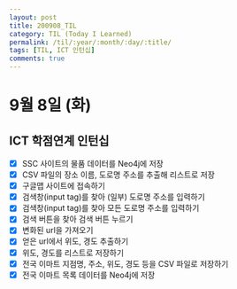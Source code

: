 ```yaml
---
layout: post
title: 200908_TIL
category: TIL (Today I Learned)
permalink: /til/:year/:month/:day/:title/
tags: [TIL, ICT 인턴십]
comments: true
---
```

# 9월 8일 (화)

## ICT 학점연계 인턴십
- [X] SSC 사이트의 물품 데이터를 Neo4j에 저장
- [X] CSV 파일의 장소 이름, 도로명 주소를 추출해 리스트로 저장
- [X] 구글맵 사이트에 접속하기
- [X] 검색창(input tag)를 찾아 (일부) 도로명 주소를 입력하기
- [X] 검색창(input tag)를 찾아 모든 도로명 주소를 입력하기
- [X] 검색 버튼을 찾아 검색 버튼 누르기
- [X] 변화된 url을 가져오기
- [X] 얻은 url에서 위도, 경도 추출하기
- [X] 위도, 경도를 리스트로 저장하기
- [X] 전국 이마트 지점명, 주소, 위도, 경도 등을 CSV 파일로 저장하기
- [X] 전국 이마트 목록 데이터를 Neo4j에 저장
